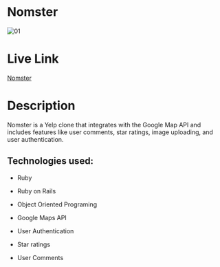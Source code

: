 # Nomster

![01](https://user-images.githubusercontent.com/51690062/72043790-b78a1b80-3277-11ea-88dd-1531b8e73e67.jpg)

# Live Link
[Nomster](https://nomster-lou.herokuapp.com/)

# Description
Nomster is a Yelp clone that integrates with the Google Map API and includes features like user comments, star ratings, image uploading, and user authentication.

## Technologies used:

* Ruby

* Ruby on Rails

* Object Oriented Programing

* Google Maps API

* User Authentication

* Star ratings

* User Comments
